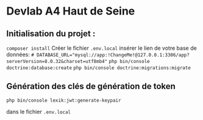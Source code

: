# Devlab A4 Haut de Seine

## Initialisation du projet :
  ```composer install```
  Créer le fichier ```.env.local```
  insérer le lien de votre base de données: ```# DATABASE_URL="mysql://app:!ChangeMe!@127.0.0.1:3306/app?serverVersion=8.0.32&charset=utf8mb4"```
  ```php bin/console doctrine:database:create```
  ```php bin/console doctrine:migrations:migrate```

## Génération des clés de génération de token
```php bin/console lexik:jwt:generate-keypair```

dans le fichier ```.env.local```

